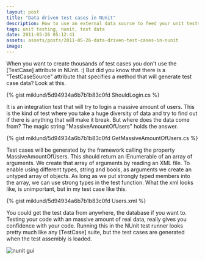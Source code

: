 ```yaml
---
layout: post
title: "Data driven test cases in NUnit"
description: How to use an external data source to feed your unit tests with test data.
tags: unit testing, nunit, test data
date: 2011-05-26 05:12:41
assets: assets/posts/2011-05-26-data-driven-test-cases-in-nunit
image: 
---
```


When you want to create thousands of test cases you don't use the [TestCase] attribute in NUnit. :) But did you know that there is a "TestCaseSource" attribute that specifies a method that will generate test case data? Look at this.

{% gist miklund/5d94934a6b7b1b83c0fd ShouldLogin.cs %}

It is an integration test that will try to login a massive amount of users. This is the kind of test where you take a huge diversity of data and try to find out if there is anything that will make it break.  But  where does the data come from? The magic string "MassiveAmountOfUsers" holds the answer.

{% gist miklund/5d94934a6b7b1b83c0fd GetMassiveAmountOfUsers.cs %}

Test cases will be generated by the framework calling the property MassiveAmountOfUsers. This should return an IEnumerable of an array of arguments. We create that array of arguments by reading an XML file. To enable using different types, string and bools, as arguments we create an untyped array of objects. As long as we put strongly typed members into the array, we can use strong types in the test function.  What the xml looks like, is unimportant, but in my test case like this.

{% gist miklund/5d94934a6b7b1b83c0fd Users.xml %}

You could get the test data from anywhere, the database if you want to. Testing your code with an massive amount of real data, really gives you confidence with your code.  Running this in the NUnit test runner looks pretty much like any [TestCase] suite, but the test cases are generated when the test assembly is loaded.

![nunit gui](http://litemedia.info/media/Default/Mint/nunit-gui.png "Running data driven tests in NUnit gui")

